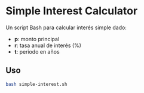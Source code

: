 # Simple Interest Calculator

Un script Bash para calcular interés simple dado:
- **p**: monto principal  
- **r**: tasa anual de interés (%)  
- **t**: periodo en años  

## Uso

```bash
bash simple-interest.sh
